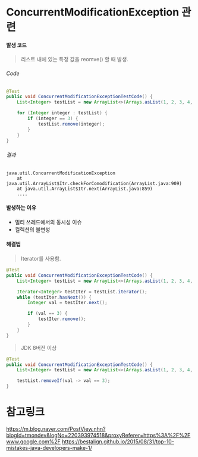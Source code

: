 # ConcurrentModificationException 관련

#### 발생 코드
> 리스트 내에 있는 특정 값을 reomve() 할 때 발생.

###### Code
```java
@Test
public void ConcurrentModificationExceptionTestCode() {
    List<Integer> testList = new ArrayList<>(Arrays.asList(1, 2, 3, 4, 5, 6, 7, 8, 9, 10));

    for (Integer integer : testList) {
        if (integer == 3) {
            testList.remove(integer);
        }
    }
}
```

###### 결과
```
java.util.ConcurrentModificationException
	at java.util.ArrayList$Itr.checkForComodification(ArrayList.java:909)
	at java.util.ArrayList$Itr.next(ArrayList.java:859)
	....
```

#### 발생하는 이유
- 멀티 쓰레드에서의 동시성 이슈
- 컬렉션의 불변성

#### 해결법
> Iterator를 사용함.
```java
@Test
public void ConcurrentModificationExceptionTestCode() {
    List<Integer> testList = new ArrayList<>(Arrays.asList(1, 2, 3, 4, 5, 6, 7, 8, 9, 10));

    Iterator<Integer> testIter = testList.iterator();
    while (testIter.hasNext()) {
        Integer val = testIter.next();

        if (val == 3) {
            testIter.remove();
        }
    }
}
```
>JDK 8버전 이상
```java
@Test
public void ConcurrentModificationExceptionTestCode() {
    List<Integer> testList = new ArrayList<>(Arrays.asList(1, 2, 3, 4, 5, 6, 7, 8, 9, 10));

    testList.removeIf(val -> val == 3);
}
```

# 참고링크
https://m.blog.naver.com/PostView.nhn?blogId=tmondev&logNo=220393974518&proxyReferer=https%3A%2F%2Fwww.google.com%2F
https://bestalign.github.io/2015/08/31/top-10-mistakes-java-developers-make-1/
